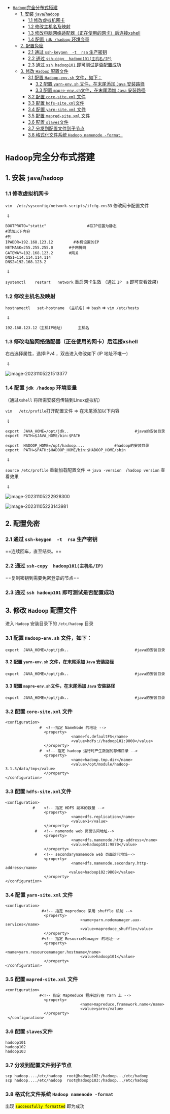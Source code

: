 - [`Hadoop`完全分布式搭建](#hadoop完全分布式搭建)
  - [1. 安装  `java`/`hadoop`](#1-安装--javahadoop)
    - [1.1 修改虚拟机网卡](#11-修改虚拟机网卡)
    - [1.2 修改主机名及映射](#12-修改主机名及映射)
    - [1.3  修改电脑网络适配器（正在使用的网卡）后连接xshell](#13--修改电脑网络适配器正在使用的网卡后连接xshell)
    - [1.4  配置  `jdk /hadoop` 环境变量](#14--配置--jdk-hadoop-环境变量)
  - [2. 配置免密](#2-配置免密)
    - [2.1 通过 `ssh-keygen  -t  rsa`  生产密钥](#21-通过-ssh-keygen---t--rsa--生产密钥)
    - [2.2 通过 `ssh-copy  hadoop101(主机名/IP)`](#22-通过-ssh-copy--hadoop101主机名ip)
    - [2.3 通过 `ssh hadoop101` 即可测试是否配置成功](#23-通过-ssh-hadoop101-即可测试是否配置成功)
  - [3. 修改 `Hadoop` 配置文件](#3-修改-hadoop-配置文件)
    - [3.1 配置 `Hadoop-env.sh` 文件，如下：](#31-配置-hadoop-envsh-文件如下)
      - [3.2 配置 `yarn-env.sh` 文件，在末尾添加 `Java` 安装路径](#32-配置-yarn-envsh-文件在末尾添加-java-安装路径)
      - [3.3  配置 `mapre-env.sh`文件，在末尾添加 `Java` 安装路径](#33--配置-mapre-envsh文件在末尾添加-java-安装路径)
    - [3.2 配置 `core-site.xml` 文件](#32-配置-core-sitexml-文件)
    - [3.3 配置 `hdfs-site.xml`文件](#33-配置-hdfs-sitexml文件)
    - [3.4 配置 `yarn-site.xml` 文件](#34-配置-yarn-sitexml-文件)
    - [3.5 配置 `mapred-site.xml` 文件](#35-配置-mapred-sitexml-文件)
    - [3.6 配置 `slaves`文件](#36-配置-slaves文件)
    - [3.7 分发到配置文件到子节点](#37-分发到配置文件到子节点)
    - [3.8 格式化文件系统 `Hadoop namenode -format `](#38-格式化文件系统-hadoop-namenode--format-)


# `Hadoop`完全分布式搭建

## 1. 安装  `java`/`hadoop`

### 1.1 修改虚拟机网卡

`vim  /etc/sysconfig/network-scripts/ifcfg-ens33` 修改网卡配置文件

​				$\Downarrow$

````shell
BOOTPROTO="static"					#将IP设置为静态
#添加以下内容
#列
IPADDR=192.168.123.12		  #本机设置的IP
NETMASK=255.255.255.0		#子网掩码
GATEWAY=192.168.123.2		#网关
DNS1=114.114.114.114
DNS2=192.168.123.2
````

​				$\Downarrow$

`systemctl    restart   network` 重启网卡生效  （通过  `IP  a` 即可查看效果）

### 1.2 修改主机名及映射

`hostnamectl   set-hostname  (主机名)` $\Longrightarrow$  `bash`   $\Longrightarrow$ `vim /etc/hosts`   

​											$\Downarrow$  

````shell
192.168.123.12（主机IP地址） 		主机名
````

### 1.3  修改电脑网络适配器（正在使用的网卡）后连接xshell

右击选择属性，选择IPv4 ，双击进入修改如下  (IP  地址不唯一)

​							$\Downarrow$

![image-20231105221513377](./Hadoop.assets/image-20231105221513377.png)



### 1.4  配置  `jdk /hadoop` 环境变量

（通过`Xshell` 将所需安装包传输到Linux虚拟机）

`vim   /etc/profile`打开配置文件  $\Longrightarrow$  在末尾添加以下内容   

​									$\Downarrow$

````shell
export	JAVA_HOME=/opt/jdk..							 #java的安装目录
export	PATH=$JAVA_HOME/bin:$PATH

export	HADOOP_HOME=/opt/hadoop....				#hadoop的安装目录
export	PATH=$PATH:$HADOOP_HOME/bin:$HADOOP_HOME/sbin
````

​									$\Downarrow$

`source /etc/profile`  重新加载配置文件   $\Longrightarrow$  `java -version  `/`hadoop version` 查看效果

​									$\Downarrow$

![image-20231105222928300](./Hadoop.assets/image-20231105222928300.png)

![image-20231105223143981](./Hadoop.assets/image-20231105223143981.png)

## 2. 配置免密

### 2.1 通过 `ssh-keygen  -t  rsa`  生产密钥

==连续回车，直至结束。==

### 2.2 通过 `ssh-copy  hadoop101(主机名/IP)`

==复制密钥到需要免密登录的节点==

### 2.3 通过 `ssh hadoop101` 即可测试是否配置成功



## 3. 修改 `Hadoop` 配置文件

进入 `Hadoop` 安装目录下的 `/etc/hadoop` 目录

### 3.1 配置 `Hadoop-env.sh` 文件，如下：

```shell
export	JAVA_HOME=/opt/jdk..							 #java的安装目录
```

#### 3.2 配置 `yarn-env.sh` 文件，在末尾添加 `Java` 安装路径

````shell
export	JAVA_HOME=/opt/jdk..							 #java的安装目录
````

#### 3.3  配置 `mapre-env.sh`文件，在末尾添加 `Java` 安装路径

````shell
export	JAVA_HOME=/opt/jdk..							 #java的安装目录
````

### 3.2 配置 `core-site.xml` 文件

````shell
<configuration>
               #  <!--指定 NameNode 的地址 -->
                 <property>
                             <name>fs.defaultFS</name>
                             <value>hdfs://hadoop101:9000</value>
                 </property>
               #  <!-- 指定 hadoop 运行时产生数据的存储目录 -->
                 <property>
                             <name>hadoop.tmp.dir</name>
                             <value>/opt/module/hadoop-3.1.3/data/tmp</value>
                 </property>
</configuration>
````

### 3.3 配置 `hdfs-site.xml`文件

````shell
<configuration>
            #    <!-- 指定 HDFS 副本的数量 -->
                 <property>
                             <name>dfs.replication</name>
                             <value>1</value>
                 </property>
             #   <!-- namenode web 页面访问地址-->
                 <property>
                             <name>dfs.namenode.http-address</name>
                             <value>hadoop101:9870</value>
                 </property>
             #   <!-- secondarynamenode web 页面访问地址-->
                 <property>
                             <name>dfs.namenode.secondary.http-address</name>
                            <value>hadoop102:9868</value>
                 </property>
</configuration>
````

### 3.4 配置 `yarn-site.xml` 文件

```shell
<configuration>
                #<!-- 指定 mapreduce 采用 shuffle 机制 -->
                 <property>
                                 <name>yarn.nodemanager.aux-services</name>
                                 <value>mapreduce_shuffle</value>
                 </property>
                #<!-- 指定 ResourceManager 的地址-->
                 <property>
                                 <name>yarn.resourcemanager.hostname</name>
                                 <value>hadoop101</value>
                 </property>
</configuration>
```

### 3.5 配置 `mapred-site.xml` 文件

````shell
<configuration>
               #<!-- 指定 MapReduce 程序运行在 Yarn 上 -->
                 <property>
                                 <name>mapreduce.framework.name</name>
                                 <value>yarn</value>
                 </property>
 </configuration>
````

### 3.6 配置 `slaves`文件 

````shell
hadoop101
hadoop102
hadoop103
````

### 3.7 分发到配置文件到子节点

````shell
scp hadoop..../etc/hadoop  root@hadoop102:/hadoop.../etc/hadoop
scp hadoop..../etc/hadoop  root@hadoop103:/hadoop.../etc/hadoop
````

### 3.8 格式化文件系统 `Hadoop namenode -format `

出现 <mark> `successfully formatted`</mark> 即为成功


